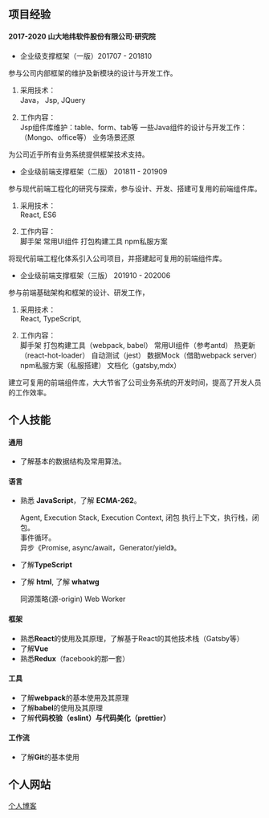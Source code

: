 

## 项目经验

#### 2017-2020 山大地纬软件股份有限公司·研究院

- 企业级支撑框架（一版）201707 - 201810

参与公司内部框架的维护及新模块的设计与开发工作。

1. 采用技术：  
    Java， Jsp, JQuery

2. 工作内容：  
    Jsp组件库维护：table、form、tab等
    一些Java组件的设计与开发工作：（Mongo、office等）
    业务场景还原

为公司近乎所有业务系统提供框架技术支持。


- 企业级前端支撑框架（二版） 201811 - 201909

参与现代前端工程化的研究与探索，参与设计、开发、搭建可复用的前端组件库。

1. 采用技术：  
    React, ES6

2. 工作内容：  
    脚手架
    常用UI组件
    打包构建工具
    npm私服方案

将现代前端工程化体系引入公司项目，并搭建起可复用的前端组件库。


- 企业级前端支撑框架（三版） 201910 - 202006

参与前端基础架构和框架的设计、研发工作，

1. 采用技术：  
    React, TypeScript,

2. 工作内容：  
    脚手架
    打包构建工具（webpack, babel）
    常用UI组件（参考antd）
    热更新（react-hot-loader）
    自动测试（jest）
    数据Mock（借助webpack server）
    npm私服方案（私服搭建）
    文档化（gatsby,mdx）
    
建立可复用的前端组件库，大大节省了公司业务系统的开发时间，提高了开发人员的工作效率。


## 个人技能

#### 通用
- 了解基本的数据结构及常用算法。

#### 语言

- 熟悉 **JavaScript**，了解 **ECMA-262**。

    Agent, Execution Stack, Execution Context, 闭包
    执行上下文，执行栈，闭包。  
    事件循环。  
    异步《Promise, async/await，Generator/yield》。  

- 了解**TypeScript**

- 了解 **html**, 了解 **whatwg**

    同源策略(源-origin)
    Web Worker

#### 框架
- 熟悉**React**的使用及其原理，了解基于React的其他技术栈（Gatsby等）
- 了解**Vue**
- 熟悉**Redux**（facebook的那一套）

#### 工具
- 了解**webpack**的基本使用及其原理
- 了解**babel**的使用及其原理
- 了解**代码校验（eslint）**与**代码美化（prettier）**

#### 工作流
- 了解**Git**的基本使用

## 个人网站
[个人博客](http://www.shifeiqi.top)